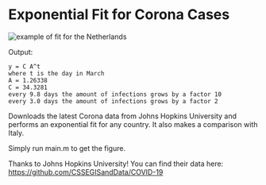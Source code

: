 # Exponential Fit for Corona Cases 

![example of fit for the Netherlands](https://github.com/tomviering/coronaNL/raw/master/fit.png)

Output:
```
y = C A^t
where t is the day in March
A = 1.26338
C = 34.3281
every 9.8 days the amount of infections grows by a factor 10
every 3.0 days the amount of infections grows by a factor 2
```

Downloads the latest Corona data from Johns Hopkins University and performs an exponential fit for any country.
It also makes a comparison with Italy. 

Simply run main.m to get the figure.

Thanks to Johns Hopkins University! You can find their data here:
https://github.com/CSSEGISandData/COVID-19

